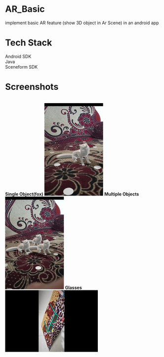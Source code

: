 # AR_Basic
implement basic AR feature (show 3D object in Ar Scene) in an android app
# Tech Stack
Android SDK<br>
Java<br>
Sceneform SDK<br>

# Screenshots
<br>
<b>Single Object(fox)</b>
<img src="fox_ar.jpg" height="300" width="190">
<b>Multiple Objects</b>
<img src="fox_ar_3.jpg" height="300" width="190">
<b>Glasses</b>
<img src="glasses_ar.jpg" height="200" width="300">
